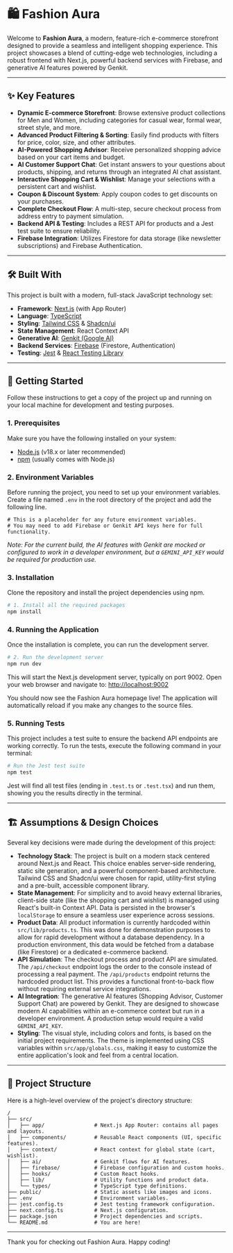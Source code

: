 
# 🛍️ Fashion Aura

Welcome to **Fashion Aura**, a modern, feature-rich e-commerce storefront designed to provide a seamless and intelligent shopping experience. This project showcases a blend of cutting-edge web technologies, including a robust frontend with Next.js, powerful backend services with Firebase, and generative AI features powered by Genkit.

---

## ✨ Key Features

- **Dynamic E-commerce Storefront**: Browse extensive product collections for Men and Women, including categories for casual wear, formal wear, street style, and more.
- **Advanced Product Filtering & Sorting**: Easily find products with filters for price, color, size, and other attributes.
- **AI-Powered Shopping Advisor**: Receive personalized shopping advice based on your cart items and budget.
- **AI Customer Support Chat**: Get instant answers to your questions about products, shipping, and returns through an integrated AI chat assistant.
- **Interactive Shopping Cart & Wishlist**: Manage your selections with a persistent cart and wishlist.
- **Coupon & Discount System**: Apply coupon codes to get discounts on your purchases.
- **Complete Checkout Flow**: A multi-step, secure checkout process from address entry to payment simulation.
- **Backend API & Testing**: Includes a REST API for products and a Jest test suite to ensure reliability.
- **Firebase Integration**: Utilizes Firestore for data storage (like newsletter subscriptions) and Firebase Authentication.

---

## 🛠️ Built With

This project is built with a modern, full-stack JavaScript technology set:

- **Framework**: [Next.js](https://nextjs.org/) (with App Router)
- **Language**: [TypeScript](https://www.typescriptlang.org/)
- **Styling**: [Tailwind CSS](https://tailwindcss.com/) & [Shadcn/ui](https://ui.shadcn.com/)
- **State Management**: React Context API
- **Generative AI**: [Genkit (Google AI)](https://firebase.google.com/docs/genkit)
- **Backend Services**: [Firebase](https://firebase.google.com/) (Firestore, Authentication)
- **Testing**: [Jest](https://jestjs.io/) & [React Testing Library](https://testing-library.com/docs/react-testing-library/intro/)

---

## 🚀 Getting Started

Follow these instructions to get a copy of the project up and running on your local machine for development and testing purposes.

### 1. Prerequisites

Make sure you have the following installed on your system:
- [Node.js](https://nodejs.org/) (v18.x or later recommended)
- [npm](https://www.npmjs.com/get-npm) (usually comes with Node.js)

### 2. Environment Variables

Before running the project, you need to set up your environment variables. Create a file named `.env` in the root directory of the project and add the following line.

```.env
# This is a placeholder for any future environment variables.
# You may need to add Firebase or Genkit API keys here for full functionality.

```
*Note: For the current build, the AI features with Genkit are mocked or configured to work in a developer environment, but a `GEMINI_API_KEY` would be required for production use.*

### 3. Installation

Clone the repository and install the project dependencies using npm.

```bash
# 1. Install all the required packages
npm install
```

### 4. Running the Application

Once the installation is complete, you can run the development server.

```bash
# 2. Run the development server
npm run dev
```

This will start the Next.js development server, typically on port 9002. Open your web browser and navigate to:
[http://localhost:9002](http://localhost:9002)

You should now see the Fashion Aura homepage live! The application will automatically reload if you make any changes to the source files.

### 5. Running Tests

This project includes a test suite to ensure the backend API endpoints are working correctly. To run the tests, execute the following command in your terminal:

```bash
# Run the Jest test suite
npm test
```

Jest will find all test files (ending in `.test.ts` or `.test.tsx`) and run them, showing you the results directly in the terminal.

---

## 🏗️ Assumptions & Design Choices

Several key decisions were made during the development of this project:

- **Technology Stack**: The project is built on a modern stack centered around Next.js and React. This choice enables server-side rendering, static site generation, and a powerful component-based architecture. Tailwind CSS and Shadcn/ui were chosen for rapid, utility-first styling and a pre-built, accessible component library.
- **State Management**: For simplicity and to avoid heavy external libraries, client-side state (like the shopping cart and wishlist) is managed using React's built-in Context API. Data is persisted in the browser's `localStorage` to ensure a seamless user experience across sessions.
- **Product Data**: All product information is currently hardcoded within `src/lib/products.ts`. This was done for demonstration purposes to allow for rapid development without a database dependency. In a production environment, this data would be fetched from a database (like Firestore) or a dedicated e-commerce backend.
- **API Simulation**: The checkout process and product API are simulated. The `/api/checkout` endpoint logs the order to the console instead of processing a real payment. The `/api/products` endpoint returns the hardcoded product list. This provides a functional front-to-back flow without requiring external service integrations.
- **AI Integration**: The generative AI features (Shopping Advisor, Customer Support Chat) are powered by Genkit. They are designed to showcase modern AI capabilities within an e-commerce context but run in a developer environment. A production setup would require a valid `GEMINI_API_KEY`.
- **Styling**: The visual style, including colors and fonts, is based on the initial project requirements. The theme is implemented using CSS variables within `src/app/globals.css`, making it easy to customize the entire application's look and feel from a central location.

---

## 📂 Project Structure

Here is a high-level overview of the project's directory structure:

```
/
├── src/
│   ├── app/                # Next.js App Router: contains all pages and layouts.
│   ├── components/         # Reusable React components (UI, specific features).
│   ├── context/            # React context for global state (cart, wishlist).
│   ├── ai/                 # Genkit flows for AI features.
│   ├── firebase/           # Firebase configuration and custom hooks.
│   ├── hooks/              # Custom React hooks.
│   ├── lib/                # Utility functions and product data.
│   └── types/              # TypeScript type definitions.
├── public/                 # Static assets like images and icons.
├── .env                    # Environment variables.
├── jest.config.ts          # Jest testing framework configuration.
├── next.config.ts          # Next.js configuration.
├── package.json            # Project dependencies and scripts.
└── README.md               # You are here!
```

---
Thank you for checking out Fashion Aura. Happy coding!
